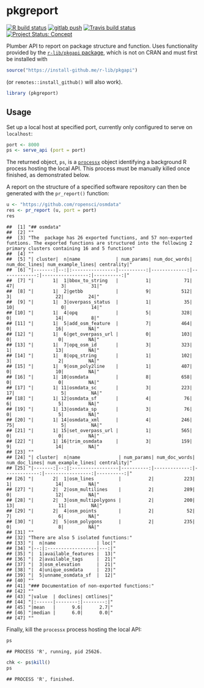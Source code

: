 # pkgreport

<!-- badges: start -->

[![R build
status](https://github.com/mpadge/pkgreport/workflows/R-CMD-check/badge.svg)](https://github.com/mpadge/pkgreport/actions?query=workflow%3AR-CMD-check)
[![gitlab
push](https://github.com/mpadge/pkgreport/workflows/push-to-gitlab/badge.svg)](https://github.com/mpadge/pkgreport/actions?query=workflow%3Apush-to-gitlab)
[![Travis build
status](https://travis-ci.org/mpadge/pkgreport?branch=master)](https://travis-ci.org/mpadge/pkgreport)
[![Project Status:
Concept](https://www.repostatus.org/badges/latest/concept.svg)](https://www.repostatus.org/#concept)
<!-- badges: end -->

Plumber API to report on package structure and function. Uses
functionality provided by the [`r-lib/pkgapi`
package](https://github.com/r-lib/pkgapi), which is not on CRAN and must
first be installed with

``` r
source("https://install-github.me/r-lib/pkgapi")
```

(or `remotes::install_github()` will also work).

``` r
library (pkgreport)
```

## Usage

Set up a local host at specified port, currently only configured to
serve on `localhost`:

``` r
port <- 8000
ps <- serve_api (port = port)
```

The returned object, `ps`, is a
[`processx`](https://github.com/r-lib/processx) object identifying a
background R process hosting the local API. This process must be
manually killed once finished, as demonstrated below.

A report on the structure of a specified software repository can then be
generated with the `pr_report()` function:

``` r
u <- "https://github.com/ropensci/osmdata"
res <- pr_report (u, port = port)
res
```

    ##  [1] "## osmdata"                                                                                                                                                                     
    ##  [2] ""                                                                                                                                                                               
    ##  [3] "The  package has 26 exported functions, and 57 non-exported funtions. The exported functions are structured into the following 2 primary clusters containing 16 and 5 functions"
    ##  [4] ""                                                                                                                                                                               
    ##  [5] "| cluster|  n|name             | num_params| num_doc_words| num_doc_lines| num_example_lines| centrality|"                                                                      
    ##  [6] "|-------:|--:|:----------------|----------:|-------------:|-------------:|-----------------:|----------:|"                                                                      
    ##  [7] "|       1|  1|bbox_to_string   |          1|            71|            47|                 3|         31|"                                                                      
    ##  [8] "|       1|  2|getbb            |          9|           512|             3|                22|         24|"                                                                      
    ##  [9] "|       1|  3|overpass_status  |          1|            35|            10|                 0|         14|"                                                                      
    ## [10] "|       1|  4|opq              |          5|           328|             0|                14|          8|"                                                                      
    ## [11] "|       1|  5|add_osm_feature  |          7|           464|             0|                16|         NA|"                                                                      
    ## [12] "|       1|  6|get_overpass_url |          0|           103|             0|                 0|         NA|"                                                                      
    ## [13] "|       1|  7|opq_osm_id       |          3|           323|             1|                13|         NA|"                                                                      
    ## [14] "|       1|  8|opq_string       |          1|           102|             3|                 2|         NA|"                                                                      
    ## [15] "|       1|  9|osm_poly2line    |          1|           407|             0|                10|         NA|"                                                                      
    ## [16] "|       1| 10|osmdata          |          8|           658|             0|                 0|         NA|"                                                                      
    ## [17] "|       1| 11|osmdata_sc       |          3|           223|            17|                 5|         NA|"                                                                      
    ## [18] "|       1| 12|osmdata_sf       |          4|            76|             6|                 5|         NA|"                                                                      
    ## [19] "|       1| 13|osmdata_sp       |          3|            76|             0|                 5|         NA|"                                                                      
    ## [20] "|       1| 14|osmdata_xml      |          4|           246|            75|                 5|         NA|"                                                                      
    ## [21] "|       1| 15|set_overpass_url |          1|           565|             0|                 0|         NA|"                                                                      
    ## [22] "|       1| 16|trim_osmdata     |          3|           159|             9|                14|         NA|"                                                                      
    ## [23] ""                                                                                                                                                                               
    ## [24] "| cluster|  n|name              | num_params| num_doc_words| num_doc_lines| num_example_lines| centrality|"                                                                     
    ## [25] "|-------:|--:|:-----------------|----------:|-------------:|-------------:|-----------------:|----------:|"                                                                     
    ## [26] "|       2|  1|osm_lines         |          2|           223|             1|                14|         NA|"                                                                     
    ## [27] "|       2|  2|osm_multilines    |          2|           289|             0|                12|         NA|"                                                                     
    ## [28] "|       2|  3|osm_multipolygons |          2|           200|            13|                11|         NA|"                                                                     
    ## [29] "|       2|  4|osm_points        |          2|            52|             7|                 6|         NA|"                                                                     
    ## [30] "|       2|  5|osm_polygons      |          2|           235|             0|                 8|         NA|"                                                                     
    ## [31] ""                                                                                                                                                                               
    ## [32] "There are also 5 isolated functions:"                                                                                                                                           
    ## [33] "|  n|name               | loc|"                                                                                                                                                 
    ## [34] "|--:|:------------------|---:|"                                                                                                                                                 
    ## [35] "|  1|available_features |  13|"                                                                                                                                                 
    ## [36] "|  2|available_tags     |  21|"                                                                                                                                                 
    ## [37] "|  3|osm_elevation      |  21|"                                                                                                                                                 
    ## [38] "|  4|unique_osmdata     |  23|"                                                                                                                                                 
    ## [39] "|  5|unname_osmdata_sf  |  12|"                                                                                                                                                 
    ## [40] ""                                                                                                                                                                               
    ## [41] "### Documentation of non-exported functions:"                                                                                                                                   
    ## [42] ""                                                                                                                                                                               
    ## [43] "|value  | doclines| cmtlines|"                                                                                                                                                  
    ## [44] "|:------|--------:|--------:|"                                                                                                                                                  
    ## [45] "|mean   |      9.6|      2.7|"                                                                                                                                                  
    ## [46] "|median |      6.0|      0.0|"                                                                                                                                                  
    ## [47] ""

Finally, kill the `processx` process hosting the local API:

``` r
ps
```

    ## PROCESS 'R', running, pid 25626.

``` r
chk <- ps$kill()
ps
```

    ## PROCESS 'R', finished.

